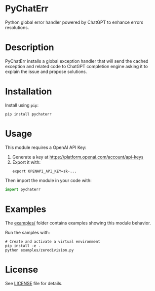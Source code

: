 # PyChatErr

Python global error handler powered by ChatGPT to enhance errors resolutions.

# Description

PyChatErr installs a global exception handler that will send the cached
exception and related code to ChatGPT completion engine asking it to explain the
issue and propose solutions.

# Installation

Install using `pip`:

```shell
pip install pychaterr
```

# Usage

This module requires a OpenAI API Key:

1. Generate a key at https://platform.openai.com/account/api-keys
2. Export it with:
   ```
   export OPENAPI_API_KEY=sk-...
   ```

Then import the module in your code with:

```python
import pychaterr
```

# Examples

The [examples/](examples/) folder contains examples showing this module behavior.

Run the samples with:

```shell
# Create and activate a virtual environment
pip install -e .
python examples/zerodivision.py
```

# License

See [LICENSE](LICENSE) file for details.
